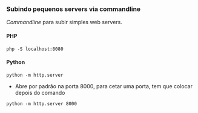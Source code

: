 ### Subindo pequenos servers via commandline

*Commandline* para subir simples web servers.

#### PHP
```
php -S localhost:8080
```

#### Python
```
python -m http.server
```
* Abre por padrão na porta 8000, para cetar uma porta, tem que colocar depois do comando
```
python -m http.server 8000
```
